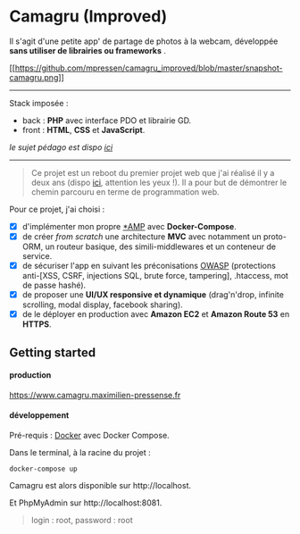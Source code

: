 # Camagru (Improved)

Il s'agit d'une petite app' de partage de photos à la webcam, développée **sans utiliser de librairies ou frameworks** .

[[https://github.com/mpressen/camagru_improved/blob/master/snapshot-camagru.png]]


---

Stack imposée : 
- back : **PHP** avec interface PDO et librairie GD.
- front : **HTML**, **CSS** et **JavaScript**.

_le sujet pédago est dispo [ici](https://github.com/mpressen/camagru_improved/blob/master/camagru.fr.pdf)_

---

>Ce projet est un reboot du premier projet web que j'ai réalisé il y a deux ans (dispo [ici](https://github.com/mpressen/web-portfolio/tree/master/camagru), attention les yeux !). Il a pour but de démontrer le chemin parcouru en terme de programmation web.

Pour ce projet, j'ai choisi :
- [x] d'implémenter mon propre [*AMP](https://fr.wikipedia.org/wiki/*AMP) avec **Docker-Compose**.
- [x] de créer _from scratch_ une architecture **MVC** avec notamment un proto-ORM, un routeur basique, des simili-middlewares et un conteneur de service.
- [x] de sécuriser l'app en suivant les préconisations [OWASP](https://www.owasp.org/index.php/Main_Page) (protections anti-[XSS, CSRF, injections SQL, brute force, tampering], .htaccess, mot de passe hashé). 
- [x] de proposer une **UI/UX responsive et dynamique** (drag'n'drop, infinite scrolling, modal display, facebook sharing).
- [x] de le déployer en production avec **Amazon EC2** et **Amazon Route 53** en **HTTPS**.

## Getting started

#### production

<https://www.camagru.maximilien-pressense.fr>

#### développement
Pré-requis : [Docker](https://www.docker.com/) avec Docker Compose.

Dans le terminal, à la racine du projet :
```
docker-compose up
```

Camagru est alors disponible sur http://localhost.

Et PhpMyAdmin sur http://localhost:8081.
>login : root, password : root
